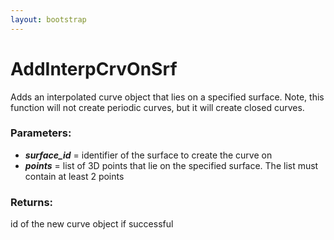 ```yaml
---
layout: bootstrap
---
```


# AddInterpCrvOnSrf

Adds an interpolated curve object that lies on a specified
        surface.  Note, this function will not create periodic curves,
        but it will create closed curves.
          

### Parameters:

- ***surface_id*** = identifier of the surface to create the curve on
- ***points*** = list of 3D points that lie on the specified surface.
         The list must contain at least 2 points
        

### Returns:


id of the new curve object if successful
        


